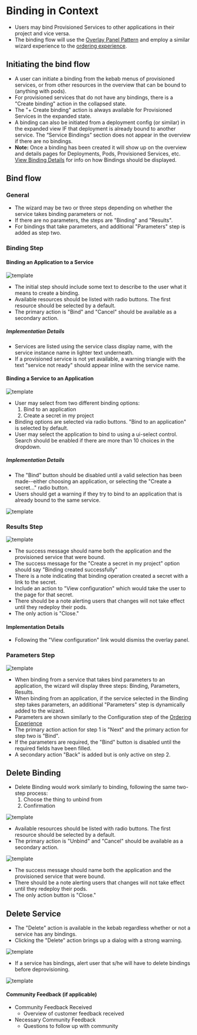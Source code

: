 

# Binding in Context

- Users may bind Provisioned Services to other applications in their project and vice versa.
- The binding flow will use the [Overlay Panel Pattern](http://openshift.github.io/openshift-origin-design/web-console/patterns/overlay-panel) and employ a similar wizard experience to the [ordering experience](http://openshift.github.io/openshift-origin-design/web-console/patterns/order-from-catalog).




## Initiating the bind flow

- A user can initiate a binding from the kebab menus of provisioned services, or from other resources in the overview that can be bound to (anything with pods).
- For provisioned services that do not have any bindings, there is a "Create binding" action in the collapsed state.
- The "+ Create binding" action is always available for Provisioned Services in the expanded state.
- A binding can also be initiated from a deployment config (or similar) in the expanded view IF that deployment is already bound to another service. The “Service Bindings” section does not appear in the overview if there are no bindings.
- **Note:** Once a binding has been created it will show up on the overview and details pages for Deployments, Pods, Provisioned Services, etc. [View Binding Details](http://openshift.github.io/openshift-origin-design/web-console/project-details/binding-details) for info on how Bindings should be displayed.


## Bind flow

### General
- The wizard may be two or three steps depending on whether the service takes binding parameters or not.
- If there are no parameters, the steps are "Binding" and "Results".
- For bindings that take parameters, and additional "Parameters" step is added as step two.

### Binding Step
#### Binding an Application to a Service
![template](img/bind-to-service-select.png)
- The initial step should include some text to describe to the user what it means to create a binding.
- Available resources should be listed with radio buttons. The first resource should be selected by a default.
- The primary action is "Bind" and "Cancel" should be available as a secondary action.

##### Implementation Details
- Services are listed using the service class display name, with the service instance name in lighter text underneath.
- If a provisioned service is not yet available, a warning triangle with the text "service not ready" should appear inline with the service name.

#### Binding a Service to an Application
![template](img/bind-to-app-select.png)
- User may select from two different binding options:
	1. Bind to an application
	2. Create a secret in my project
- Binding options are selected via radio buttons. "Bind to an application" is selected by default.
- User may select the application to bind to using a ui-select control. Search should be enabled if there are more than 10 choices in the dropdown.

##### Implementation Details
- The "Bind" button should be disabled until a valid selection has been made--either choosing an application, or selecting the "Create a secret..." radio button.
- Users should get a warning if they try to bind to an application that is already bound to the same service.

![template](img/bind_to_service_warning.png)

### Results Step

![template](img/bind-results.png)
- The success message should name both the application and the provisioned service that were bound.
- The success message for the "Create a secret in my project" option should say "Binding created successfully"
- There is a note indicating that binding operation created a secret with a link to the secret.
- Include an action to "View configuration" which would take the user to the page for that secret.
- There should be a note alerting users that changes will not take effect until they redeploy their pods.
- The only action is "Close."

#### Implementation Details
- Following the "View configuration" link would dismiss the overlay panel.

### Parameters Step
![template](img/bind-parameters.png)
- When binding from a service that takes bind parameters to an application, the wizard will display three steps: Binding, Parameters, Results.
- When binding from an application, if the service selected in the Binding step takes parameters, an additional "Parameters" step is dynamically added to the wizard.
- Parameters are shown similarly to the Configuration step of the [Ordering Experience](http://openshift.github.io/openshift-origin-design/web-console/patterns/order-from-catalog)
- The primary action action for step 1 is "Next" and the primary action for step two is "Bind".
- If the parameters are required, the "Bind" button is disabled until the required fields have been filled.
- A secondary action "Back" is added but is only active on step 2.

## Delete Binding
- Delete Binding would work similarly to binding, following the same two-step process:
	1. Choose the thing to unbind from
	2. Confirmation

![template](img/delete-binding-select.png)
- Available resources should be listed with radio buttons. The first resource should be selected by a default.
- The primary action is "Unbind" and "Cancel" should be available as a secondary action.

![template](img/delete-binding-confirm.png)
- The success message should name both the application and the provisioned service that were bound.
- There should be a note alerting users that changes will not take effect until they redeploy their pods.
- The only action button is "Close."

## Delete Service
- The "Delete" action is available in the kebab regardless whether or not a service has any bindings.
- Clicking the "Delete" action brings up a dialog with a strong warning.

![template](img/delete-warning.png)

- If a service has bindings, alert user that s/he will have to delete bindings before deprovisioning.

![template](img/deprovision_with_bindings.png)



#### Community Feedback (if applicable)
- Community Feedback Received
	- Overview of customer feedback received
- Necessary Community Feedback
	- Questions to follow up with community
